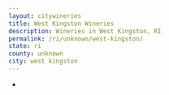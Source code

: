 ```yaml
---
layout: citywineries
title: West Kingston Wineries
description: Wineries in West Kingston, RI
permalink: /ri/unknown/west-kingston/
state: ri
county: unknown
city: west kingston
---
```

-
